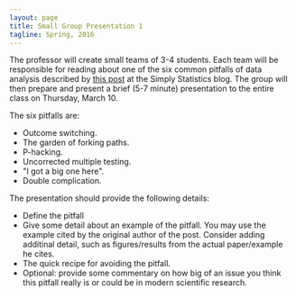 ```yaml
---
layout: page
title: Small Group Presentation 1
tagline: Spring, 2016
---
```


The professor will create small teams of 3-4 students. Each team will be responsible for reading about one of the six common pitfalls of data analysis described by [this post](http://simplystatistics.org/2016/02/01/a-menagerie-of-messed-up-data-analyses-and-how-to-avoid-them/) at the Simply Statistics blog. The group will then prepare and present a brief (5-7 minute) presentation to the entire class on Thursday, March 10. 

The six pitfalls are:

* Outcome switching. 
* The garden of forking paths. 
* P-hacking.
* Uncorrected multiple testing.
* "I got a big one here". 
* Double complication. 

The presentation should provide the following details:

 * Define the pitfall
 * Give some detail about an example of the pitfall. You may use the example cited by the original author of the post. Consider adding additinal detail, such as figures/results from the actual paper/example he cites.
 * The quick recipe for avoiding the pitfall.
 * Optional: provide some commentary on how big of an issue you think this pitfall really is or could be in modern scientific research. 
 
